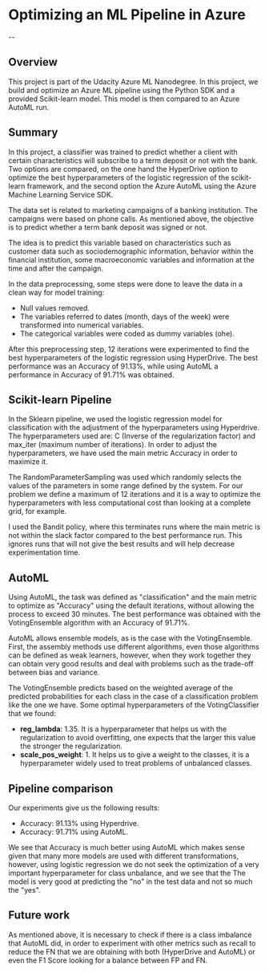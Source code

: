 # Optimizing an ML Pipeline in Azure

--

## Overview
This project is part of the Udacity Azure ML Nanodegree.
In this project, we build and optimize an Azure ML pipeline using the Python SDK and a provided Scikit-learn model.
This model is then compared to an Azure AutoML run.

## Summary

In this project, a classifier was trained to predict whether a client with certain characteristics will subscribe to a term deposit or not with the bank. Two options are compared, on the one hand the HyperDrive option to optimize the best hyperparameters of the logistic regression of the scikit-learn framework, and the second option the Azure AutoML using the Azure Machine Learning Service SDK.

The data set is related to marketing campaigns of a banking institution. The campaigns were based on phone calls. As mentioned above, the objective is to predict whether a term bank deposit was signed or not.

The idea is to predict this variable based on characteristics such as customer data such as sociodemographic information, behavior within the financial institution, some macroeconomic variables and information at the time and after the campaign.

In the data preprocessing, some steps were done to leave the data in a clean way for model training:

* Null values removed.
* The variables referred to dates (month, days of the week) were transformed into numerical variables.
* The categorical variables were coded as dummy variables (ohe).

After this preprocessing step, 12 iterations were experimented to find the best hyperparameters of the logistic regression using HyperDrive. The best performance was an Accuracy of 91.13%, while using AutoML a performance in Accuracy of 91.71% was obtained.

## Scikit-learn Pipeline

In the Sklearn pipeline, we used the logistic regression model for classification with the adjustment of the hyperparameters using Hyperdrive. The hyperparameters used are: C (Inverse of the regularization factor) and max_iter (maximum number of iterations). In order to adjust the hyperparameters, we have used the main metric Accuracy in order to maximize it.

The RandomParameterSampling was used which randomly selects the values of the parameters in some range defined by the system. For our problem we define a maximum of 12 iterations and it is a way to optimize the hyperparameters with less computational cost than looking at a complete grid, for example.

I used the Bandit policy, where this terminates runs where the main metric is not within the slack factor compared to the best performance run. This ignores runs that will not give the best results and will help decrease experimentation time.

## AutoML

Using AutoML, the task was defined as "classification" and the main metric to optimize as "Accuracy" using the default iterations, without allowing the process to exceed 30 minutes. The best performance was obtained with the VotingEnsemble algorithm with an Accuracy of 91.71%.

AutoML allows ensemble models, as is the case with the VotingEnsemble. First, the assembly methods use different algorithms, even those algorithms can be defined as weak learners, however, when they work together they can obtain very good results and deal with problems such as the trade-off between bias and variance.

The VotingEnsemble predicts based on the weighted average of the predicted probabilities for each class in the case of a classification problem like the one we have. Some optimal hyperparameters of the VotingClassifier that we found:

* **reg_lambda**: 1.35. It is a hyperparameter that helps us with the regularization to avoid overfitting, one expects that the larger this value the stronger the regularization.
* **scale_pos_weight**: 1. It helps us to give a weight to the classes, it is a hyperparameter widely used to treat problems of unbalanced classes.

## Pipeline comparison

Our experiments give us the following results:

* Accuracy: 91.13% using Hyperdrive.
* Accuracy: 91.71% using AutoML.

We see that Accuracy is much better using AutoML which makes sense given that many more models are used with different transformations, however, using logistic regression we do not seek the optimization of a very important hyperparameter for class unbalance, and we see that the The model is very good at predicting the "no" in the test data and not so much the "yes".

## Future work

As mentioned above, it is necessary to check if there is a class imbalance that AutoML did, in order to experiment with other metrics such as recall to reduce the FN that we are obtaining with both (HyperDrive and AutoML) or even the F1 Score looking for a balance between FP and FN.
